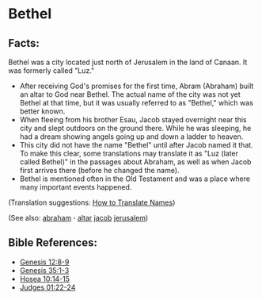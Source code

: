 # Bethel #

## Facts: ##

Bethel was a city located just north of Jerusalem in the land of Canaan. It was formerly called "Luz."

* After receiving God's promises for the first time, Abram (Abraham) built an altar to God near Bethel. The actual name of the city was not yet Bethel at that time, but it was usually referred to as "Bethel," which was better known.
* When fleeing from his brother Esau, Jacob stayed overnight near this city and slept outdoors on the ground there. While he was sleeping, he had a dream showing angels going up and down a ladder to heaven.
* This city did not have the name "Bethel" until after Jacob named it that. To make this clear, some translations may translate it as "Luz (later called Bethel)" in the passages about Abraham, as well as when Jacob first arrives there (before he changed the name).
* Bethel is mentioned often in the Old Testament and was a place where many important events happened.

(Translation suggestions: [How to Translate Names](https://git.door43.org/Door43/en-ta-translate-vol1/src/master/content/translate_names.md))

(See also: [abraham](../other/abraham.md) **·** [altar](../other/altar.md) [jacob](../other/jacob.md) [jerusalem](../other/jerusalem.md))

## Bible References: ##

* [Genesis 12:8-9](https://door43.org/en/bible/notes/gen/12/08)
* [Genesis 35:1-3](https://door43.org/en/bible/notes/gen/35/01)
* [Hosea 10:14-15](https://door43.org/en/bible/notes/hos/10/14)
* [Judges 01:22-24](https://door43.org/en/bible/notes/jdg/01/22)


